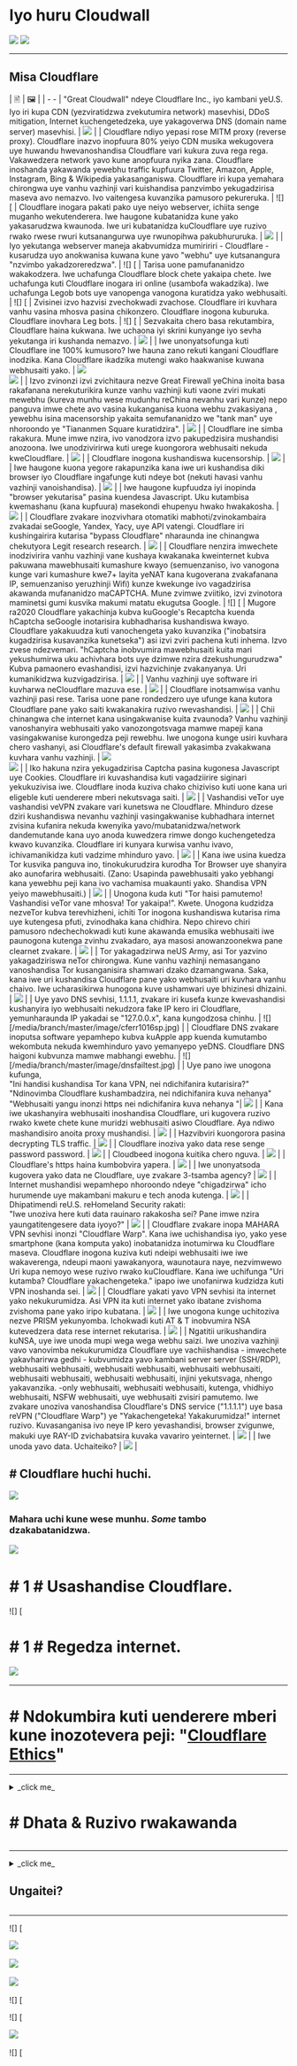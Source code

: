 # Iyo huru Cloudwall


![](https://codeberg.org/crimeflare/cloudflare-tor/media/branch/master/image/itsreallythatbad.jpg)
![](https://codeberg.org/crimeflare/cloudflare-tor/media/branch/master/image/telegraph/c81238387627b4bfd3dcd60f56d41626.jpg)

---


## Misa Cloudflare


| 🖹 | 🖼 |
| - -
| "Great Cloudwall" ndeye Cloudflare Inc., iyo kambani yeU.S. Iyo iri kupa CDN (yezviratidzwa zvekutumira network) masevhisi, DDoS mitigation, Internet kuchengetedzeka, uye yakagoverwa DNS (domain name server) masevhisi. | ![](https://codeberg.org/crimeflare/cloudflare-tor/media/branch/master/image/cloudflaredearuser.jpg) |
| Cloudflare ndiyo yepasi rose MITM proxy (reverse proxy). Cloudflare inazvo inopfuura 80% yeiyo CDN musika wekugovera uye huwandu hwevanoshandisa Cloudflare vari kukura zuva rega rega. Vakawedzera network yavo kune anopfuura nyika zana. Cloudflare inoshanda yakawanda yewebhu traffic kupfuura Twitter, Amazon, Apple, Instagram, Bing & Wikipedia yakasanganiswa. Cloudflare iri kupa yemahara chirongwa uye vanhu vazhinji vari kuishandisa panzvimbo yekugadzirisa maseva avo nemazvo. Ivo vaitengesa kuvanzika pamusoro pekureruka. | ![] [
| Cloudflare inogara pakati pako uye neiyo webserver, ichiita senge muganho wekutenderera. Iwe haugone kubatanidza kune yako yakasarudzwa kwaunoda. Iwe uri kubatanidza kuCloudflare uye ruzivo rwako rwese rwuri kutsanangurwa uye rwunopihwa pakubhururuka. | ![](https://codeberg.org/crimeflare/cloudflare-tor/media/branch/master/image/border_patrol.jpg) |
| Iyo yekutanga webserver maneja akabvumidza mumiririri - Cloudflare - kusarudza uyo anokwanisa kuwana kune yavo "webhu" uye kutsanangura "nzvimbo yakadzoreredzwa". | ![] [
| Tarisa uone pamufananidzo wakakodzera. Iwe uchafunga Cloudflare block chete yakaipa chete. Iwe uchafunga kuti Cloudflare inogara iri online (usambofa wakadzika). Iwe uchafunga Legob bots uye vanopenga vanogona kuratidza yako webhusaiti. | ![] [
| Zvisinei izvo hazvisi zvechokwadi zvachose. Cloudflare iri kuvhara vanhu vasina mhosva pasina chikonzero. Cloudflare inogona kuburuka. Cloudflare inovhara Leg bots. | ![] [
| Sezvakaita chero basa rekutambira, Cloudflare haina kukwana. Iwe uchaona iyi skrini kunyange iyo sevha yekutanga iri kushanda nemazvo. | ![](https://codeberg.org/crimeflare/cloudflare-tor/media/branch/master/image/cfdown2019.jpg) |
| Iwe unonyatsofunga kuti Cloudflare ine 100% kumusoro? Iwe hauna zano rekuti kangani Cloudflare inodzika. Kana Cloudflare ikadzika mutengi wako haakwanise kuwana webhusaiti yako. | ![](https://codeberg.org/crimeflare/cloudflare-tor/media/branch/master/image/cloudflareinternilerrorjj.jpg) <br>![](https://codeberg.org//media/branch/master/image/cloudflareoutage2020.jpg) |
| Izvo zvinonzi izvi zvichitaura nezve Great Firewall yeChina inoita basa rakafanana nerekuturikira kunze vanhu vazhinji kuti vaone zviri mukati mewebhu (kureva munhu wese mudunhu reChina nevanhu vari kunze) nepo panguva imwe chete avo vasina kukanganisa kuona webhu zvakasiyana , yewebhu isina macensorship yakaita semufananidzo we "tank man" uye nhoroondo ye "Tiananmen Square kuratidzira". | ![](https://codeberg.org/crimeflare/cloudflare-tor/media/branch/master/image/cloudflarechina.jpg) |
| Cloudflare ine simba rakakura. Mune imwe nzira, ivo vanodzora izvo pakupedzisira mushandisi anozoona. Iwe unodzivirirwa kuti urege kuongorora webhusaiti nekuda kweCloudflare. | ![](https://codeberg.org/crimeflare/cloudflare-tor/media/branch/master/image/onemorestep.jpg) |
| Cloudflare inogona kushandiswa kucensorship. | ![](https://codeberg.org/crimeflare/cloudflare-tor/media/branch/master/image/accdenied.jpg) |
| Iwe haugone kuona yegore rakapunzika kana iwe uri kushandisa diki browser iyo Cloudflare ingafunge kuti ndeye bot (nekuti havasi vanhu vazhinji vanoishandisa). | ![](https://codeberg.org/crimeflare/cloudflare-tor/media/branch/master/image/cfublock.jpg) |
| Iwe haugone kupfuudza iyi inopinda "browser yekutarisa" pasina kuendesa Javascript. Uku kutambisa kwemashanu (kana kupfuura) masekondi ehupenyu hwako hwakakosha. | ![](https://codeberg.org/crimeflare/cloudflare-tor/media/branch/master/image/omsjsck.jpg) |
| Cloudflare zvakare inozvivhara otomatiki mabhoti/zvinokambaira zvakadai seGoogle, Yandex, Yacy, uye API vatengi. Cloudflare iri kushingairira kutarisa "bypass Cloudflare" nharaunda ine chinangwa chekutyora Legit research research. | ![](https://codeberg.org/crimeflare/cloudflare-tor/media/branch/master/image/cftestgoogle.jpg) |
| Cloudflare nenzira imwechete inodzivirira vanhu vazhinji vane kushaya kwakanaka kweinternet kubva pakuwana mawebhusaiti kumashure kwayo (semuenzaniso, ivo vanogona kunge vari kumashure kwe7+ layita yeNAT kana kugoverana zvakafanana IP, semuenzaniso yeruzhinji Wifi) kunze kwekunge ivo vagadzirisa akawanda mufananidzo maCAPTCHA. Mune zvimwe zviitiko, izvi zvinotora maminetsi gumi kusvika makumi matatu ekugutsa Google. | ![] [
| Mugore ra2020 Cloudflare yakachinja kubva kuGoogle's Recaptcha kuenda hCaptcha seGoogle inotarisira kubhadharisa kushandiswa kwayo. Cloudflare yakakuudza kuti vanochengeta yako kuvanzika ("inobatsira kugadzirisa kusavanzika kunetseka") asi izvi zviri pachena kuti inhema. Izvo zvese ndezvemari. "hCaptcha inobvumira mawebhusaiti kuita mari yekushumirwa uku achivhara bots uye dzimwe nzira dzekushungurudzwa" <br> Kubva pamaonero evashandisi, izvi hazvichinje zvakanyanya. Uri kumanikidzwa kuzvigadzirisa. | ![](https://codeberg.org/crimeflare/cloudflare-tor/media/branch/master/image/fedup_fucking_hcaptcha.jpg) |
| Vanhu vazhinji uye software iri kuvharwa neCloudflare mazuva ese. | ![](https://codeberg.org/crimeflare/cloudflare-tor/media/branch/master/image/omsnot.jpg) |
| Cloudflare inotsamwisa vanhu vazhinji pasi rese. Tarisa uone pane rondedzero uye ufunge kana kutora Cloudflare pane yako saiti kwakanakira ruzivo rwevashandisi. | ![](https://codeberg.org/crimeflare/cloudflare-tor/media/branch/master/image/omsstream.jpg) |
| Chii chinangwa che internet kana usingakwanise kuita zvaunoda? Vanhu vazhinji vanoshanyira webhusaiti yako vanozongotsvaga mamwe mapeji kana vasingakwanise kurongedza peji rewebhu. Iwe unogona kunge usiri kuvhara chero vashanyi, asi Cloudflare's default firewall yakasimba zvakakwana kuvhara vanhu vazhinji. | ![](https://codeberg.org/crimeflare/cloudflare-tor/media/branch/master/image/omsdroid.jpg) <br>![](https://codeberg.org/crimeflare/cloudflare-tor/media/branch/master/image/omsappl.jpg) |
| Iko hakuna nzira yekugadzirisa Captcha pasina kugonesa Javascript uye Cookies. Cloudflare iri kuvashandisa kuti vagadziirire siginari yekukuzivisa iwe. Cloudflare inoda kuziva chako chiziviso kuti uone kana uri eligeble kuti uenderere mberi nekutsvaga saiti. | ![](https://codeberg.org/crimeflare/cloudflare-tor/media/branch/master/image/cferr1010bsig.jpg) |
| Vashandisi veTor uye vashandisi veVPN zvakare vari kunetswa ne Cloudflare. Mhinduro dzese dziri kushandiswa nevanhu vazhinji vasingakwanise kubhadhara internet zvisina kufanira nekuda kwenyika yavo/mubatanidzwa/network dandemutande kana uyo anoda kuwedzera rimwe dongo kuchengetedza kwavo kuvanzika. Cloudflare iri kunyara kurwisa vanhu ivavo, ichivamanikidza kuti vadzime mhinduro yavo. | ![](https://codeberg.org/crimeflare/cloudflare-tor/media/branch/master/image/banvpn2.jpg) |
| Kana iwe usina kuedza Tor kusvika panguva ino, tinokukurudzira kurodha Tor Browser uye shanyira ako aunofarira webhusaiti. (Zano: Usapinda pawebhusaiti yako yebhangi kana yewebhu peji kana ivo vachamisa muakaunti yako. Shandisa VPN yeiyo mawebhusaiti.) | ![](https://codeberg.org/crimeflare/cloudflare-tor/media/branch/master/image/banvpn.jpg) |
| Unogona kuda kuti "Tor haisi pamutemo! Vashandisi veTor vane mhosva! Tor yakaipa!". Kwete. Unogona kudzidza nezveTor kubva terevhizheni, ichiti Tor inogona kushandiswa kutarisa rima uye kutengesa pfuti, zvinodhaka kana chidhira. Nepo chirevo chiri pamusoro ndechechokwadi kuti kune akawanda emusika webhusaiti iwe paunogona kutenga zvinhu zvakadaro, aya masosi anowanzoonekwa pane clearnet zvakare. | ![](https://codeberg.org/crimeflare/cloudflare-tor/media/branch/master/image/whousetor.jpg) |
| Tor yakagadzirwa neUS Army, asi Tor yazvino yakagadziriswa neTor chirongwa. Kune vanhu vazhinji nemasangano vanoshandisa Tor kusanganisira shamwari dzako dzamangwana. Saka, kana iwe uri kushandisa Cloudflare pane yako webhusaiti uri kuvhara vanhu chaivo. Iwe ucharasikirwa hunogona kuve ushamwari uye bhizinesi dhizaini. | ![](https://codeberg.org/crimeflare/cloudflare-tor/media/branch/master/image/iusetor_alith.jpg) |
| Uye yavo DNS sevhisi, 1.1.1.1, zvakare iri kusefa kunze kwevashandisi kushanyira iyo webhusaiti nekudzora fake IP kero iri Cloudflare, yemunharaunda IP yakadai se "127.0.0.x", kana kungodzosa chinhu. | ![] [/media/branch/master/image/cferr1016sp.jpg) |
| Cloudflare DNS zvakare inoputsa software yepamhepo kubva kuApple app kuenda kumutambo wekombuta nekuda kwemhinduro yavo yemanyepo yeDNS. Cloudflare DNS haigoni kubvunza mamwe mabhangi ewebhu. | ![] [/media/branch/master/image/dnsfailtest.jpg) |
| Uye pano iwe unogona kufunga, <br> "Ini handisi kushandisa Tor kana VPN, nei ndichifanira kutarisira?" <br> "Ndinovimba Cloudflare kushambadzira, nei ndichifanira kuva nehanya" <br> "Webhusaiti yangu inonzi https nei ndichifanira kuva nehanya "| ![](https://codeberg.org/crimeflare/cloudflare-tor/media/branch/master/image/annoyed.jpg) |
| Kana iwe ukashanyira webhusaiti inoshandisa Cloudflare, uri kugovera ruzivo rwako kwete chete kune muridzi webhusaiti asiwo Cloudflare. Aya ndiwo mashandisiro anoita proxy mushandisi. | ![](https://codeberg.org/crimeflare/cloudflare-tor/media/branch/master/image/prism_gfe.jpg) |
| Hazvibviri kuongorora pasina decrypting TLS traffic. | ![](https://codeberg.org/crimeflare/cloudflare-tor/media/branch/master/image/cfhelp204144518.jpg) |
| Cloudflare inoziva yako data rese senge password password. | ![](https://codeberg.org/crimeflare/cloudflare-tor/media/branch/master/image/cfhelpforum.jpg) |
| Cloudbeed inogona kuitika chero nguva. | ![](https://codeberg.org/crimeflare/cloudflare-tor/media/branch/master/image/cfbloghtmledit.jpg) |
| Cloudflare's https haina kumbobvira yapera. | ![](https://codeberg.org/crimeflare/cloudflare-tor/media/branch/master/image/sniff2.gif) |
| Iwe unonyatsoda kugovera yako data ne Cloudflare, uye zvakare 3-tsamba agency? | ![](https://codeberg.org/crimeflare/cloudflare-tor/media/branch/master/image/cfstrengthdata.jpg) |
| Internet mushandisi wepamhepo nhoroondo ndeye "chigadzirwa" icho hurumende uye makambani makuru e tech anoda kutenga. | ![](https://codeberg.org/crimeflare/cloudflare-tor/media/branch/master/image/federalinterest.jpg) |
| Dhipatimendi reU.S. reHomeland Security rakati: <br> "Iwe unoziva here kuti data rauinaro rakakosha sei? Pane imwe nzira yaungatitengesere data iyoyo?" | ![](https://codeberg.org/crimeflare/cloudflare-tor/media/branch/master/image/dhssaid.jpg) |
| Cloudflare zvakare inopa MAHARA VPN sevhisi inonzi "Cloudflare Warp". Kana iwe uchishandisa iyo, yako yese smartphone (kana komputa yako) inobatanidza inotumirwa ku Cloudflare maseva. Cloudflare inogona kuziva kuti ndeipi webhusaiti iwe iwe wakaverenga, ndeupi maoni yawakanyora, waunotaura naye, nezvimwewo Uri kupa nemoyo wese ruzivo rwako kuCloudflare. Kana iwe uchifunga "Uri kutamba? Cloudflare yakachengeteka." ipapo iwe unofanirwa kudzidza kuti VPN inoshanda sei. | ![](https://codeberg.org/crimeflare/cloudflare-tor/media/branch/master/image/howvpnwork.jpg) |
| Cloudflare yakati yavo VPN sevhisi ita internet yako nekukurumidza. Asi VPN ita kuti internet yako ibatane zvishoma zvishoma pane yako iripo kubatana. | ![](https://codeberg.org/crimeflare/cloudflare-tor/media/branch/master/image/notfastervpn.jpg) |
| Iwe unogona kunge uchitoziva nezve PRISM yekunyomba. Ichokwadi kuti AT & T inobvumira NSA kutevedzera data rese internet rekutarisa. | ![](https://codeberg.org/crimeflare/cloudflare-tor/media/branch/master/image/prismattnsa.jpg) |
| Ngatitii urikushandira kuNSA, uye iwe unoda mupi wega wega webhu saizi. Iwe unoziva vazhinji vavo vanovimba nekukurumidza Cloudflare uye vachiishandisa - imwechete yakavharirwa gedhi - kubvumidza yavo kambani server server (SSH/RDP), webhusaiti webhusaiti, webhusaiti webhusaiti, webhusaiti webhusaiti, webhusaiti webhusaiti, webhusaiti webhusaiti, injini yekutsvaga, nhengo yakavanzika. -only webhusaiti, webhusaiti webhusaiti, kutenga, vhidhiyo webhusaiti, NSFW webhusaiti, uye webhusaiti zvisiri pamutemo. Iwe zvakare unoziva vanoshandisa Cloudflare's DNS service ("1.1.1.1") uye basa reVPN ("Cloudflare Warp") ye "Yakachengeteka! Yakakurumidza!" internet ruzivo. Kuvasanganisa ivo neye IP kero yevashandisi, browser zvigunwe, makuki uye RAY-ID zvichabatsira kuvaka vavariro yeinternet. | ![](https://codeberg.org/crimeflare/cloudflare-tor/media/branch/master/image/edw_snow.jpg) |
| Iwe unoda yavo data. Uchaiteiko? | ![](https://codeberg.org/crimeflare/cloudflare-tor/media/branch/master/image/nsaslide_prismcorp.gif) |



## # Cloudflare huchi huchi.

![](https://codeberg.org/crimeflare/cloudflare-tor/media/branch/master/image/honeypot.gif)

### Mahara uchi kune wese munhu. _Some_ tambo dzakabatanidzwa.

![](https://codeberg.org/crimeflare/cloudflare-tor/media/branch/master/image/iminurtls.jpg)

# # 1 # Usashandise Cloudflare.

![] [

# # 1 # Regedza internet.

![](https://codeberg.org/crimeflare/cloudflare-tor/media/branch/master/image/cfisnotanoption.jpg)

---


# # Ndokumbira kuti uenderere mberi kune inozotevera peji: "[Cloudflare Ethics](VERENGAE_ethics.md)"

---

<details>
<summary> _click me_

# # Dhata & Ruzivo rwakawanda
</summary>


Iyi repository runyorwa rwemawebhusaiti ari kumashure "_The Great Cloudwall_", ichivharira vashandisi veTor nemamwe maCDN.


** Data **
* [Cloudflare Inc.](../cloudflare_inc/)
* [Cloudflare Vashandisi](../cloudflare_users/)
* [Cloudflare Domain](../cloudflare_users/dunhu/)
* [Vasina-Cloudflare CDN vashandisi](kwete_cloudflare/)
* [Vashandisi veAnti-Tor](../anti-tor_users/)


![](https://codeberg.org/crimeflare/cloudflare-tor/media/branch/master/image/goodorbad.jpg)


** Mamwe Ruzivo **
* [Ipfupiso vhezheni ye ReadME](../README_short.md) na [Robin Wils](https://linuxrocks.online/@RMW)
  * Unogona kuda kubvunza kuti sei iyi MUFUNDIE.md ine mifananidzo yakawanda kwazvo. Pamusoro pfupi kapfupi vane mashoma mifananidzo.
  * [Vanhu vazhinji vanoverenga chete 20-28% yemashoko ari papeji](https://movableink.com/blog/29-incredible-stats-that-prove-the-power-of-visual-marketing/).
* [Myth Catalog](../myth_catalog.md)
* [Great Cloudwall](chinyorwa.txt) na [Mr. Jeff Cliff](https://shitposter.club/users/jeffcliff)
  * Dhawunirodha se: PDF [apa](../pdf/2019-Iyo _ _ _ _ _ _ _ _ _ _ _ _ _ _ _ _ _ _ _ _ _ _ _ _ _ _ _ _ _ _ _ _ _ _ _ _ _ _ _ _ _ _ _ _ _ _ _ _ _ _ _ _ _ _ _ _ _ _ _ _ _ _ _ _ _ _ _ _ _ _ _ _ _ _ _ _ _ _ _ _Lun_Louwall.epub)
  * Iyo yekutanga eBook (ePUB) yakabviswa neBhukuRix GmbH nekuda kwekukanganisa kwemutemo weCC0 zvinhu
* *
* [Vharira Global Active Hondo Cloudflare](https://trac.torproject.org/projects/tor/tiketi/54351) na nym-zone
  * Tiketi rakaparadzwa nguva zhinji.
  * Yakabviswa ne [Tor Project](https://lists.torproject.org/pipermail/anti-censorship-team/2020-May/000098.html). Ona [tikiti 34175](https://trac.torproject.org/projects/tor/tiketi/34175).
  * Yekupedzisira [dura renhoroondo 24351](https://web.archive.org/web/20200301013104/https://trac.torproject.org/projects/tor/tiketi/24351)
* [Dambudziko Cloudflare](https://github.com/privacytools.io/issues/374 #issuecomment-460077544) by libBletchley
  * Vakange vashandisa Cloudflare munguva yakapfuura. Yakawedzera CF-tor asi [akaibvisa](https://github.com/privacytools/privacytools.io/pull/1804).
* [Cloudflare Watch](http://www.crimeflare.org:82/)
* [Kutsoropodzwa uye kupokana](https://en.wikipedia.org/wiki/Cloudflare#Criticism_and_contakavaes) neWikipedia
* [Rimwe zuva rakajeka muhondo yekudzora, kuisa pakati uye kuongororesa internet.](https://www.reddit.com/r/privacy/comments/b8dptl/another_landmark_day_in_the_war_to_control/) naTheGoldenGoose8888
* [Zvinokanganisika zvekuvimba nebasa rimwe chete](https://twitter.com/w3Nicolas/status/1134529316904153089) ([ITI CF](https://www.digwebinterface.com/?hostnames=ns1.digitalo Ocean.com % 0D% 0Ans2.digitalo Ocean.com% 0D% 0Ans3.digitalo Ocean.com% 0D% 0Awww.digitalo Ocean.com & Type = A & ns = resolutionver & useresolver = 8.8.4.4 & nameservers =)

![](https://codeberg.org/crimeflare/cloudflare-tor/media/branch/master/image/watcloudflare.jpg)


</details>

---

<details>
<summary> _click me_

## Ungaitei?
</summary>

* [Verenga runyorwa rwedu rwezviito zvakakurudzirwa uye urigovane neshamwari dzako](chii-to-do.md)

* [Verenga izwi remumwe mushandisi uye nyora zvaunofunga](VANHU.md)

* Tsvaga chimwe chinhu pa [Ansero](https://ansero.wodferndripvpe6ib4uz4rtngrnzichnirgn7t5x64gxcyroopbhsuqd.onion/) ([clearnet](https://ansero.eu.org/)) kana [Crimeflare \ #Seva](https://crimeflare. anorferndripvpe6ib4uz4rtngrnzichnirgn7t5x64gxcyroopbhsuqd.onion/) ([clearnet](https://crimeflare.eu.org/)).

* [Gadzirisa iyo kero yekutonga: Rondedzero mirayiridzo](mirayiridzo.md).

* [Wedzera Cloudflare kana purojekiti inoenderana nechiitiko kune nhoroondo](../HISTORY.md).

* Edza & nyora nyowani [../tool/script](chishandiso/).

* Heano mamwe [PDF/ePUB](../pdf/) kuverenga.


---

# # 1 # About zvemanyepo maakaunzi

VeCrifflare ziva nezve kuvapo kwenhoroondo dzemanyepo dzinotevedzera zviteshi zvedu zviri pamutemo, zvingave zviri Twitter, Facebook, Patreon, OpenCollective, Mishages etc.
** Hatife takabvunza email yako.
Hatimbofi takabvunza zita rako.
Hatimbofi takabvunza zita rako.
Hatife takabvunza kwaunogara.
Hatimbokumbira mupiro wako.
Hatimbokumbira wongororo yako.
Hatimbokukumbira iwe kuti uteedzere pama media enhau.
Hatimbofi takabvunza yako social media. **

# ASI KUTENDA FUMA ZVAKANAKA.


---

![](image/wtfcf.jpg)

![](https://codeberg.org/crimeflare/cloudflare-tor/media/branch/master/image/omsirl.jpg)
![] [
![](https://codeberg.org/crimeflare/cloudflare-tor/media/branch/master/image/fixthedamn.jpg)
![](https://codeberg.org/crimeflare/cloudflare-tor/media/branch/master/image/imnotarobot.jpg)

</details>

---


![] [

![](https://codeberg.org/crimeflare/cloudflare-tor/media/branch/master/image/twe_dz.jpg)

![](https://codeberg.org/crimeflare/cloudflare-tor/media/branch/master/image/twe_jb.jpg)

![](https://codeberg.org/crimeflare/cloudflare-tor/media/branch/master/image/twe_ial.jpg)

![] [

![] [

![](https://codeberg.org/crimeflare/cloudflare-tor/media/branch/master/image/stopcf.jpg)

![] [